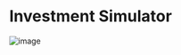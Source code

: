 # Investment Simulator

![image](https://github.com/user-attachments/assets/5f661894-5118-4282-9891-a87c1c7cbaf1)
